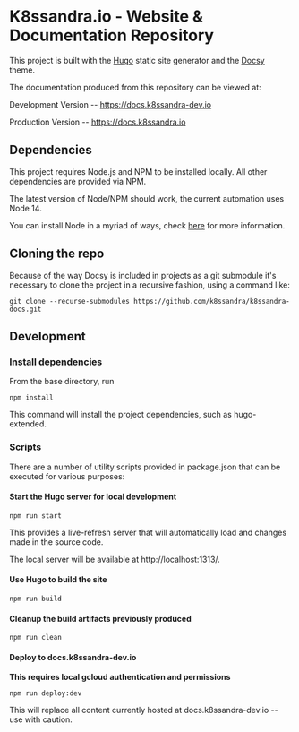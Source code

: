 # K8ssandra.io - Website & Documentation Repository

This project is built with the [Hugo](https://gohugo.io/) static site generator and the [Docsy](https://github.com/google/docsy) theme.

The documentation produced from this repository can be viewed at:

Development Version -- https://docs.k8ssandra-dev.io

Production Version -- https://docs.k8ssandra.io

## Dependencies

This project requires Node.js and NPM to be installed locally.  All other dependencies are provided via NPM.

The latest version of Node/NPM should work, the current automation uses Node 14.

You can install Node in a myriad of ways, check [here](https://nodejs.org/en/) for more information.

## Cloning the repo

Because of the way Docsy is included in projects as a git submodule it's necessary to clone the project in a recursive fashion, using a command like:

```
git clone --recurse-submodules https://github.com/k8ssandra/k8ssandra-docs.git
```

## Development

### Install dependencies

From the base directory, run

```
npm install
```

This command will install the project dependencies, such as hugo-extended.

### Scripts

There are a number of utility scripts provided in package.json that can be executed for various purposes:

#### Start the Hugo server for local development

```
npm run start
```

This provides a live-refresh server that will automatically load and changes made in the source code.  

The local server will be available at http://localhost:1313/.

#### Use Hugo to build the site

```
npm run build
```

#### Cleanup the build artifacts previously produced

```
npm run clean
```

#### Deploy to docs.k8ssandra-dev.io

**This requires local gcloud authentication and permissions**

```
npm run deploy:dev
```

This will replace all content currently hosted at docs.k8ssandra-dev.io -- use with caution.
